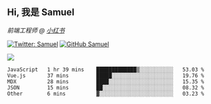 <h2> Hi, 我是 Samuel </h2>
<p><em>前端工程师 @ <a href="https://job.xiaohongshu.com/">小红书</a></em></p>

[![Twitter: Samuel](https://img.shields.io/twitter/follow/1227_samuel?style=flat-square&logo=twitter)](https://twitter.com/1227_samuel)
[![GitHub Samuel](https://img.shields.io/github/followers/classicemi?label=follow&style=flat-square&logo=github)](https://github.com/classicemi)

<img src="https://github-readme-stats.vercel.app/api?username=classicemi&show_icons=true&theme=dark&hide_title=true" />

<!--START_SECTION:waka-->
```text
JavaScript   1 hr 39 mins    █████████████▒░░░░░░░░░░░   53.03 % 
Vue.js       37 mins         █████░░░░░░░░░░░░░░░░░░░░   19.76 % 
MDX          28 mins         ████░░░░░░░░░░░░░░░░░░░░░   15.35 % 
JSON         15 mins         ██░░░░░░░░░░░░░░░░░░░░░░░   08.32 % 
Other        6 mins          ▓░░░░░░░░░░░░░░░░░░░░░░░░   03.23 % 
```
<!--END_SECTION:waka-->

<!--
**classicemi/classicemi** is a ✨ _special_ ✨ repository because its `README.md` (this file) appears on your GitHub profile.

Here are some ideas to get you started:

- 🔭 I’m currently working on ...
- 🌱 I’m currently learning ...
- 👯 I’m looking to collaborate on ...
- 🤔 I’m looking for help with ...
- 💬 Ask me about ...
- 📫 How to reach me: ...
- 😄 Pronouns: ...
- ⚡ Fun fact: ...
-->
